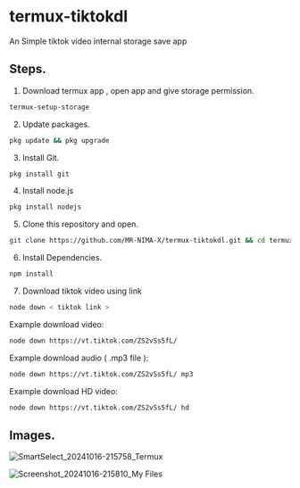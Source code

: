 # termux-tiktokdl
An Simple tiktok video internal storage save app

## Steps.
1. Download termux app , open app and give storage permission.
```bash
termux-setup-storage
```  
2. Update packages.
```bash
pkg update && pkg upgrade
```
3. Install Git.
```bash
pkg install git
```
4. Install node.js
```bash
pkg install nodejs
```
5. Clone this repository and open.
```bash
git clone https://github.com/MR-NIMA-X/termux-tiktokdl.git && cd termux-tiktokdl
```
6. Install Dependencies.
```bash
npm install
```
7. Download tiktok video using link
```bash
node down < tiktok link >
```
Example download video: 
```bash
node down https://vt.tiktok.com/ZS2vSs5fL/
```

Example download audio ( .mp3 file ): 
```bash
node down https://vt.tiktok.com/ZS2vSs5fL/ mp3
```

Example download HD video: 
```bash
node down https://vt.tiktok.com/ZS2vSs5fL/ hd
```
## Images.
![SmartSelect_20241016-215758_Termux](https://github.com/user-attachments/assets/485ab0e3-720f-45d0-b318-9443e0f13206)


![Screenshot_20241016-215810_My Files](https://github.com/user-attachments/assets/c72f3de9-4ecf-4ea1-ae25-9632497638d1)
